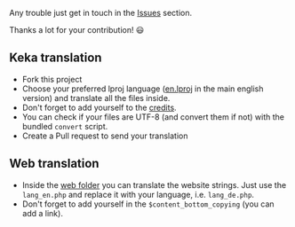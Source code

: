 Any trouble just get in touch in the [Issues](https://github.com/aonez/Keka/issues) section.

Thanks a lot for your contribution! 😃

## Keka translation

- Fork this project
- Choose your preferred lproj language ([en.lproj](en.lproj) in the main english version) and translate all the files inside.
- Don't forget to add yourself to the [credits](Common/Translators.html).
- You can check if your files are UTF-8 (and convert them if not) with the bundled `convert` script.
- Create a Pull request to send your translation

## Web translation

- Inside the [web folder](Web) you can translate the website strings. Just use the `lang_en.php` and replace it with your language, i.e. `lang_de.php`.
- Don't forget to add yourself in the `$content_bottom_copying` (you can add a link).
